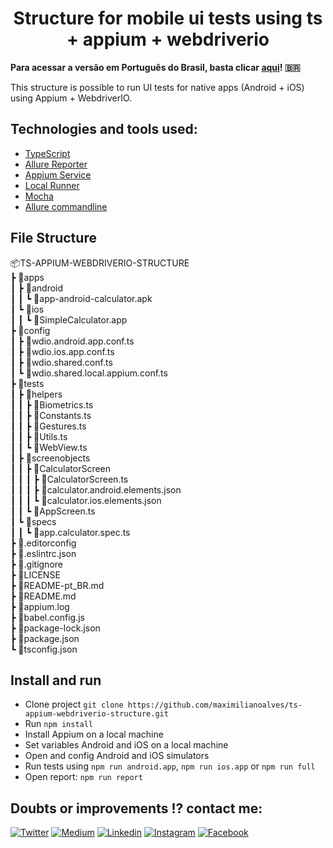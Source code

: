 <h1 align="center">Structure for mobile ui tests using ts + appium + webdriverio</h1>

<b>Para acessar a versão em Português do Brasil, basta clicar [aqui](README-pt_BR.md)! :brazil:</b>

<p>This structure is possible to run UI tests for native apps (Android + iOS) using Appium + WebdriverIO.<p>

## Technologies and tools used:

- [TypeScript](https://www.typescriptlang.org/)
- [Allure Reporter](https://www.npmjs.com/package/@wdio/allure-reporter)
- [Appium Service](https://www.npmjs.com/package/@wdio/appium-service)
- [Local Runner](https://www.npmjs.com/package/@wdio/local-runner)
- [Mocha](https://www.npmjs.com/package/@wdio/mocha-framework)
- [Allure commandline](https://www.npmjs.com/package/allure-commandline)

## File Structure

📦TS-APPIUM-WEBDRIVERIO-STRUCTURE  
 ┣ 📂apps  
 ┃ ┣ 📂android  
 ┃ ┃ ┗ 📜app-android-calculator.apk  
 ┃ ┗ 📂ios  
 ┃ ┃ ┗ 📜SimpleCalculator.app  
 ┣ 📂config  
 ┃ ┣ 📜wdio.android.app.conf.ts  
 ┃ ┣ 📜wdio.ios.app.conf.ts  
 ┃ ┣ 📜wdio.shared.conf.ts  
 ┃ ┗ 📜wdio.shared.local.appium.conf.ts  
 ┣ 📂tests  
 ┃ ┣ 📂helpers  
 ┃ ┃ ┣ 📜Biometrics.ts  
 ┃ ┃ ┣ 📜Constants.ts  
 ┃ ┃ ┣ 📜Gestures.ts  
 ┃ ┃ ┣ 📜Utils.ts  
 ┃ ┃ ┗ 📜WebView.ts  
 ┃ ┣ 📂screenobjects  
 ┃ ┃ ┣ 📂CalculatorScreen  
 ┃ ┃ ┃ ┣ 📜CalculatorScreen.ts  
 ┃ ┃ ┃ ┣ 📜calculator.android.elements.json  
 ┃ ┃ ┃ ┗ 📜calculator.ios.elements.json  
 ┃ ┃ ┗ 📜AppScreen.ts  
 ┃ ┗ 📂specs  
 ┃ ┃ ┗ 📜app.calculator.spec.ts  
 ┣ 📜.editorconfig  
 ┣ 📜.eslintrc.json  
 ┣ 📜.gitignore  
 ┣ 📜LICENSE  
 ┣ 📜README-pt_BR.md  
 ┣ 📜README.md  
 ┣ 📜appium.log  
 ┣ 📜babel.config.js  
 ┣ 📜package-lock.json  
 ┣ 📜package.json  
 ┗ 📜tsconfig.json  

## Install and run

- Clone project `git clone https://github.com/maximilianoalves/ts-appium-webdriverio-structure.git`
- Run `npm install`
- Install Appium on a local machine
- Set variables Android and iOS on a local machine
- Open and config Android and iOS simulators
- Run tests using `npm run android.app`, `npm run ios.app` or `npm run full`
- Open report: `npm run report`


## Doubts or improvements !? contact me: 

[![Twitter](https://badgen.net/badge/Twitter/%40max_dacruz?icon=twitter)](https://twitter.com/max_dacruz) [![Medium](https://badgen.net/badge/Medium/%40maximilianoalves?icon=medium)](https://medium.com/@maximilianoalves) [![Linkedin](https://badgen.net/badge/Linkedin/maximilianodacruz?icon=linkedin)](https://www.linkedin.com/in/maximilianodacruz/) [![Instagram](https://badgen.net/badge/Instagram/max_dacruz?icon=instagram)](https://www.instagram.com/max_dacruz/) [![Facebook](https://badgen.net/badge/Facebook/maximilianoalvesdacruz?icon=facebook)](https://www.facebook.com/maximilianoalvesdacruz)
